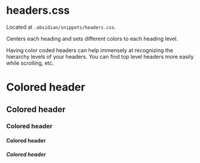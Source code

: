 # headers.css
Located at `.obsidian/snippets/headers.css`.

Centers each heading and sets different colors to each heading level. 

Having color coded headers can help immensely at recognizing the hierarchy levels of your headers. You can find top level headers more easily while scrolling, etc.

# Colored header
## Colored header
### Colored header
#### Colored header
##### Colored header